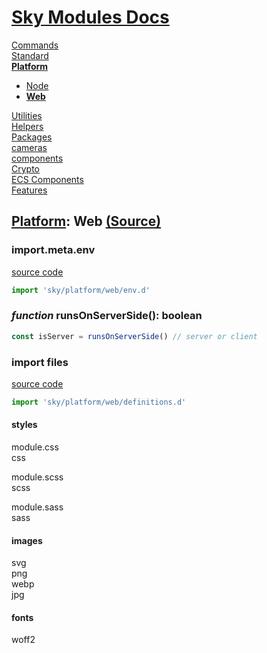 <!--- This Web was auto-generated using "pnpm exec sky readme" --> 

# [Sky Modules Docs](../../README.md)

[Commands](..%2F..%2Fcommands%2FREADME.md)   
[Standard](..%2F..%2Fstandard%2FREADME.md)   
**[Platform](..%2F..%2Fplatform%2FREADME.md)**   
* [Node](..%2F..%2Fplatform%2Fnode%2FREADME.md)
* **[Web](..%2F..%2Fplatform%2Fweb%2FREADME.md)**
  
[Utilities](..%2F..%2Futilities%2FREADME.md)   
[Helpers](..%2F..%2Fhelpers%2FREADME.md)   
[Packages](..%2F..%2Fpkgs%2FREADME.md)   
[cameras](..%2F..%2Fcameras%2FREADME.md)   
[components](..%2F..%2Fcomponents%2FREADME.md)   
[Crypto](..%2F..%2Fcrypto%2FREADME.md)   
[ECS Components](..%2F..%2Fecs%2FREADME.md)   
[Features](..%2F..%2Ffeatures%2FREADME.md)   

## [Platform](..%2F..%2Fplatform%2FREADME.md): Web [(Source)](..%2F..%2Fplatform%2Fweb%2F)

  
### import.meta.env

[source code](env.d.ts)

```ts
import 'sky/platform/web/env.d'

```

### _function_ runsOnServerSide(): boolean

```ts
const isServer = runsOnServerSide() // server or client 

```

### import files

[source code](definitions.d.ts)

```ts
import 'sky/platform/web/definitions.d'

```

#### styles

module.css  
css  
  
module.scss  
scss  
  
module.sass  
sass

#### images

svg  
png  
webp  
jpg

#### fonts

woff2